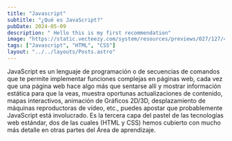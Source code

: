 ```yaml
---
title: "Javascript"
subtitle: "¿Qué es JavaScript?"
pubDate: 2024-05-09
description: " Hello this is my first recommendation"
image: "https://static.vecteezy.com/system/resources/previews/027/127/463/non_2x/javascript-logo-javascript-icon-transparent-free-png.png"
tags: ["Javascript", "HTML", "CSS"]
layout: "../../layouts/Posts.astro"
---
```


JavaScript es un lenguaje de programación o de secuencias de comandos que te permite implementar funciones complejas en páginas web, cada vez que una página web hace algo más que sentarse allí y mostrar información estática para que la veas, muestra oportunas actualizaciones de contenido, mapas interactivos, animación de Gráficos 2D/3D, desplazamiento de máquinas reproductoras de vídeo, etc., puedes apostar que probablemente JavaScript está involucrado. Es la tercera capa del pastel de las tecnologías web estándar, dos de las cuales (HTML y CSS) hemos cubierto con mucho más detalle en otras partes del Área de aprendizaje.
